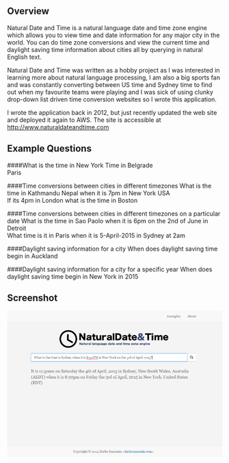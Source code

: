 ## Overview 
Natural Date and Time is a natural language date and time zone engine which allows you to view time and date information for any major city in the world. You can do time zone conversions and view the current time and daylight saving time information about cities all by querying in natural English text.

Natural Date and Time was written as a hobby project as I was interested in learning more about natural language processing, I am also a big sports fan and was constantly converting between US time and Sydney time to find out when my favourite teams were playing and I was sick of using clunky drop-down list driven time conversion websites so I wrote this application. 

I wrote the application back in 2012, but just recently updated the web site and deployed it again to AWS. The site is accessible at http://www.naturaldateandtime.com

## Example Questions
####What is the time in New York
Time in Belgrade  
Paris  

####Time conversions between cities in different timezones
What is the time in Kathmandu Nepal when it is 7pm in New York USA  
If its 4pm in London what is the time in Boston  

####Time conversions between cities in different timezones on a particular date
What is the time in Sao Paolo when it is 6pm on the 2nd of June in Detroit  
What time is it in Paris when it is 5-April-2015 in Sydney at 2am  

####Daylight saving information for a city
When does daylight saving time begin in Auckland  

####Daylight saving information for a city for a specific year
When does daylight saving time begin in New York in 2015   

## Screenshot
![Natural Date and Time](https://raw.githubusercontent.com/darkosancanin/naturaldatetime_web/master/images/screenshot.png)